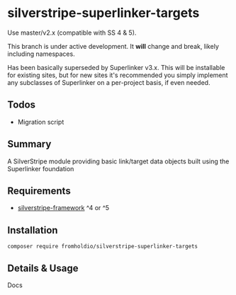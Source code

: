 # silverstripe-superlinker-targets

Use master/v2.x (compatible with SS 4 & 5).

This branch is under active development. It **will** change and break, likely including namespaces.

Has been basically superseded by Superlinker v3.x. This will be installable for existing sites, but for new sites it's recommended you simply implement any subclasses of Superlinker on a per-project basis, if even needed.

## Todos

- Migration script

## Summary

A SilverStripe module providing basic link/target data objects built using the Superlinker foundation

## Requirements

* [silverstripe-framework](https://github.com/silverstripe/silverstripe-framework) ^4 or ^5

## Installation

`composer require fromholdio/silverstripe-superlinker-targets`

## Details & Usage

Docs
